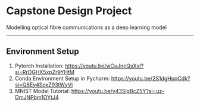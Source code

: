 # Capstone Design Project
Modelling optical fibre communications as a deep learning model

---
## Environment Setup
1) Pytorch Installation: https://youtu.be/wCuJncQsXxI?si=RrDGHX5xpZr9YHtM
2) Conda Environment Setup in Pycharm: https://youtu.be/2S1dgHpqCdk?si=Q8Ey4SoxZ93tWyVi
3) MNIST Model Tutorial: https://youtu.be/v43SlgBcZ5Y?si=uz-DmJNPbm1OYtJ4
